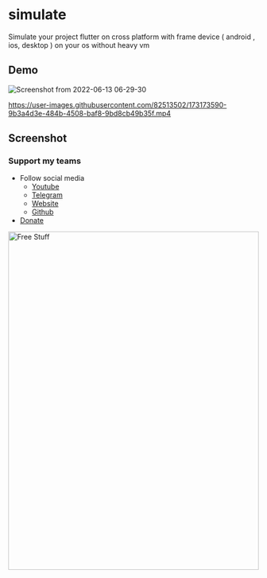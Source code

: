 # simulate 

Simulate your project flutter on cross platform with frame device ( android , ios, desktop ) on your os without heavy vm

## Demo 

![Screenshot from 2022-06-13 06-29-30](https://user-images.githubusercontent.com/82513502/173258012-cc84255e-4b09-4db6-b988-30a10c3be1fd.png)



https://user-images.githubusercontent.com/82513502/173173590-9b3a4d3e-484b-4508-baf8-9bd8cb49b35f.mp4




## Screenshot


### Support my teams
- Follow social media
  - [Youtube](https://www.youtube.com/channel/UCCHKu80MoEitU4jVyVFjS_g)
  - [Telegram](https://t.me/hexaminate)
  - [Website](https://hexaminate.netlify.app)
  - [Github](https://github.com/hexaminate)
- [Donate](https://user-images.githubusercontent.com/82513502/160237496-c1f1bbbc-48f0-44e2-b28d-b396e80f099b.jpg)

<a href="https://user-images.githubusercontent.com/82513502/160237496-c1f1bbbc-48f0-44e2-b28d-b396e80f099b.jpg">
<img width="504px" height="680px" alt="Free Stuff" title="Free gifts for you" src="https://user-images.githubusercontent.com/82513502/160237496-c1f1bbbc-48f0-44e2-b28d-b396e80f099b.jpg"/>
</a>
